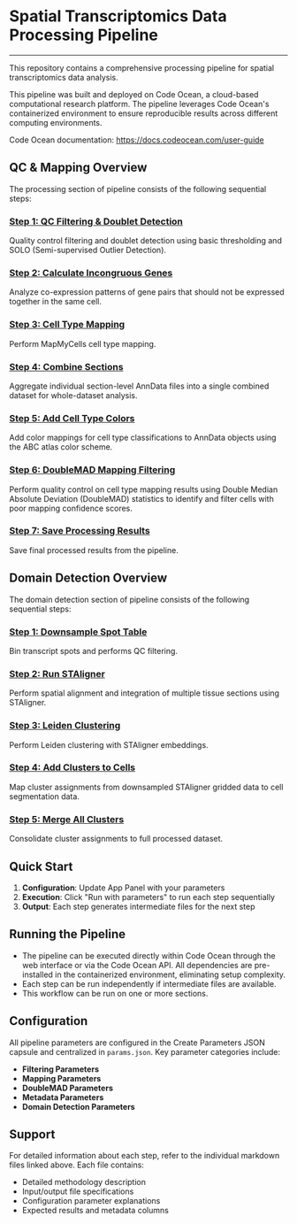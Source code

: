 # Spatial Transcriptomics Data Processing Pipeline
---
This repository contains a comprehensive processing pipeline for spatial transcriptomics data analysis.

This pipeline was built and deployed on Code Ocean, a cloud-based computational research platform. The pipeline leverages Code Ocean's containerized environment to ensure reproducible results across different computing environments.

Code Ocean documentation: https://docs.codeocean.com/user-guide 

## QC & Mapping Overview

The processing section of pipeline consists of the following sequential steps:

### [Step 1: QC Filtering & Doublet Detection](./docs/processing_docs/1_qc_filtering.md)
Quality control filtering and doublet detection using basic thresholding and SOLO (Semi-supervised Outlier Detection).

### [Step 2: Calculate Incongruous Genes](./docs/processing_docs/2_calculate_inc_genes.md)
Analyze co-expression patterns of gene pairs that should not be expressed together in the same cell.

### [Step 3: Cell Type Mapping](./docs/processing_docs/3_mapping.md)
Perform MapMyCells cell type mapping. 

### [Step 4: Combine Sections](./docs/processing_docs/4_combine_sections.md)
Aggregate individual section-level AnnData files into a single combined dataset for whole-dataset analysis.

### [Step 5: Add Cell Type Colors](./docs/processing_docs/5_add_cell_type_colors.md)
Add color mappings for cell type classifications to AnnData objects using the ABC atlas color scheme.

### [Step 6: DoubleMAD Mapping Filtering](./docs/processing_docs/6_doublemad.md)
Perform quality control on cell type mapping results using Double Median Absolute Deviation (DoubleMAD) statistics to identify and filter cells with poor mapping confidence scores.

### [Step 7: Save Processing Results](./docs/processing_docs/7_save_results.md)
Save final processed results from the pipeline.

## Domain Detection Overview

The domain detection section of pipeline consists of the following sequential steps:

### [Step 1: Downsample Spot Table](./docs/domain_detection_docs/1_downsample_spot_table.md)
Bin transcript spots and performs QC filtering.

### [Step 2: Run STAligner](./docs/domain_detection_docs/2_run_STAligner.md)
Perform spatial alignment and integration of multiple tissue sections using STAligner.

### [Step 3: Leiden Clustering](./docs/domain_detection_docs/3_leiden_clustering.md)
Perform Leiden clustering with STAligner embeddings.

### [Step 4: Add Clusters to Cells](./docs/domain_detection_docs/4_add_clusters_cbg.md)
Map cluster assignments from downsampled STAligner gridded data to cell segmentation data.

### [Step 5: Merge All Clusters](./docs/domain_detection_docs/5_merge_clusters.md)
Consolidate cluster assignments to full processed dataset.

## Quick Start

1. **Configuration**: Update App Panel with your parameters
2. **Execution**: Click "Run with parameters" to run each step sequentially 
3. **Output**: Each step generates intermediate files for the next step

## Running the Pipeline

- The pipeline can be executed directly within Code Ocean through the web interface or via the Code Ocean API. All dependencies are pre-installed in the containerized environment, eliminating setup complexity.
- Each step can be run independently if intermediate files are available.
- This workflow can be run on one or more sections.
  
## Configuration

All pipeline parameters are configured in the Create Parameters JSON capsule and centralized in `params.json`. Key parameter categories include:

- **Filtering Parameters**
- **Mapping Parameters**
- **DoubleMAD Parameters**
- **Metadata Parameters**
- **Domain Detection Parameters**

## Support

For detailed information about each step, refer to the individual markdown files linked above. Each file contains:
- Detailed methodology description
- Input/output file specifications
- Configuration parameter explanations
- Expected results and metadata columns
